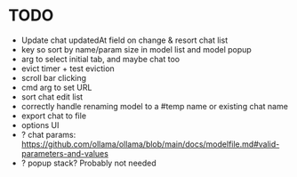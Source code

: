 # TODO
 - Update chat updatedAt field on change & resort chat list
 - key so sort by name/param size in model list and model popup
 - arg to select initial tab, and maybe chat too
 - evict timer + test eviction
 - scroll bar clicking
 - cmd arg to set URL
 - sort chat edit list
 - correctly handle renaming model to a #temp name or existing chat name
 - export chat to file
 - options UI
 - ? chat params: https://github.com/ollama/ollama/blob/main/docs/modelfile.md#valid-parameters-and-values
 - ? popup stack? Probably not needed
